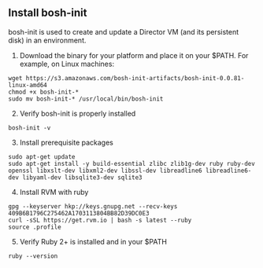 ## Install bosh-init

bosh-init is used to create and update a Director VM (and its persistent disk) in an environment.

1. Download the binary for your platform and place it on your $PATH. For example, on Linux machines:
```
wget https://s3.amazonaws.com/bosh-init-artifacts/bosh-init-0.0.81-linux-amd64
chmod +x bosh-init-*
sudo mv bosh-init-* /usr/local/bin/bosh-init
```

2. Verify bosh-init is properly installed
```
bosh-init -v
```

3. Install prerequisite packages
```
sudo apt-get update
sudo apt-get install -y build-essential zlibc zlib1g-dev ruby ruby-dev openssl libxslt-dev libxml2-dev libssl-dev libreadline6 libreadline6-dev libyaml-dev libsqlite3-dev sqlite3
```

4. Install RVM with ruby
```
gpg --keyserver hkp://keys.gnupg.net --recv-keys 409B6B1796C275462A1703113804BB82D39DC0E3
curl -sSL https://get.rvm.io | bash -s latest --ruby
source .profile
```

5. Verify Ruby 2+ is installed and in your $PATH
```
ruby --version
```
